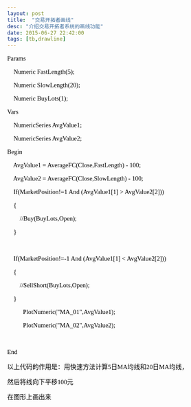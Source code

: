 ```yaml
---
layout: post
title:  "交易开拓者画线"
desc: "介绍交易开拓者系统的画线功能"
date: 2015-06-27 22:42:00
tags: [tb,drawline]
---
```

<body lang=ZH-CN style='tab-interval:21.0pt;text-justify-trim:punctuation'>

<div class=WordSection1 style='layout-grid:15.6pt'>

<p class=MsoNormal align=left style='text-align:left;tab-stops:60.0pt 120.0pt 180.0pt 240.0pt 300.0pt 360.0pt 420.0pt 480.0pt 540.0pt 600.0pt 660.0pt 720.0pt 780.0pt 840.0pt 900.0pt 960.0pt 1020.0pt 1080.0pt 1140.0pt 1200.0pt 1260.0pt 1320.0pt 1380.0pt 1440.0pt 1500.0pt 1560.0pt;
mso-layout-grid-align:none;text-autospace:none'><span lang=EN-US
style='font-size:11.0pt;font-family:宋体;mso-hansi-font-family:Calibri;
mso-hansi-theme-font:minor-latin;mso-bidi-font-family:宋体;color:black;
mso-font-kerning:0pt'>Params<o:p></o:p></span></p>

<p class=MsoNormal align=left style='text-align:left;tab-stops:60.0pt 120.0pt 180.0pt 240.0pt 300.0pt 360.0pt 420.0pt 480.0pt 540.0pt 600.0pt 660.0pt 720.0pt 780.0pt 840.0pt 900.0pt 960.0pt 1020.0pt 1080.0pt 1140.0pt 1200.0pt 1260.0pt 1320.0pt 1380.0pt 1440.0pt 1500.0pt 1560.0pt;
mso-layout-grid-align:none;text-autospace:none'><span lang=EN-US
style='font-size:11.0pt;font-family:宋体;mso-hansi-font-family:Calibri;
mso-hansi-theme-font:minor-latin;mso-bidi-font-family:宋体;color:black;
mso-font-kerning:0pt'><span style='mso-spacerun:yes'>&nbsp;&nbsp;&nbsp;
</span>Numeric FastLength(5);<o:p></o:p></span></p>

<p class=MsoNormal align=left style='text-align:left;tab-stops:60.0pt 120.0pt 180.0pt 240.0pt 300.0pt 360.0pt 420.0pt 480.0pt 540.0pt 600.0pt 660.0pt 720.0pt 780.0pt 840.0pt 900.0pt 960.0pt 1020.0pt 1080.0pt 1140.0pt 1200.0pt 1260.0pt 1320.0pt 1380.0pt 1440.0pt 1500.0pt 1560.0pt;
mso-layout-grid-align:none;text-autospace:none'><span lang=EN-US
style='font-size:11.0pt;font-family:宋体;mso-hansi-font-family:Calibri;
mso-hansi-theme-font:minor-latin;mso-bidi-font-family:宋体;color:black;
mso-font-kerning:0pt'><span style='mso-spacerun:yes'>&nbsp;&nbsp;&nbsp;
</span>Numeric SlowLength(20);<o:p></o:p></span></p>

<p class=MsoNormal align=left style='text-align:left;tab-stops:60.0pt 120.0pt 180.0pt 240.0pt 300.0pt 360.0pt 420.0pt 480.0pt 540.0pt 600.0pt 660.0pt 720.0pt 780.0pt 840.0pt 900.0pt 960.0pt 1020.0pt 1080.0pt 1140.0pt 1200.0pt 1260.0pt 1320.0pt 1380.0pt 1440.0pt 1500.0pt 1560.0pt;
mso-layout-grid-align:none;text-autospace:none'><span lang=EN-US
style='font-size:11.0pt;font-family:宋体;mso-hansi-font-family:Calibri;
mso-hansi-theme-font:minor-latin;mso-bidi-font-family:宋体;color:black;
mso-font-kerning:0pt'><span style='mso-spacerun:yes'>&nbsp;&nbsp;&nbsp;
</span>Numeric BuyLots(1);<o:p></o:p></span></p>

<p class=MsoNormal align=left style='text-align:left;tab-stops:60.0pt 120.0pt 180.0pt 240.0pt 300.0pt 360.0pt 420.0pt 480.0pt 540.0pt 600.0pt 660.0pt 720.0pt 780.0pt 840.0pt 900.0pt 960.0pt 1020.0pt 1080.0pt 1140.0pt 1200.0pt 1260.0pt 1320.0pt 1380.0pt 1440.0pt 1500.0pt 1560.0pt;
mso-layout-grid-align:none;text-autospace:none'><span lang=EN-US
style='font-size:11.0pt;font-family:宋体;mso-hansi-font-family:Calibri;
mso-hansi-theme-font:minor-latin;mso-bidi-font-family:宋体;color:black;
mso-font-kerning:0pt'>Vars<span style='mso-spacerun:yes'>&nbsp;&nbsp; </span><o:p></o:p></span></p>

<p class=MsoNormal align=left style='text-align:left;tab-stops:60.0pt 120.0pt 180.0pt 240.0pt 300.0pt 360.0pt 420.0pt 480.0pt 540.0pt 600.0pt 660.0pt 720.0pt 780.0pt 840.0pt 900.0pt 960.0pt 1020.0pt 1080.0pt 1140.0pt 1200.0pt 1260.0pt 1320.0pt 1380.0pt 1440.0pt 1500.0pt 1560.0pt;
mso-layout-grid-align:none;text-autospace:none'><span lang=EN-US
style='font-size:11.0pt;font-family:宋体;mso-hansi-font-family:Calibri;
mso-hansi-theme-font:minor-latin;mso-bidi-font-family:宋体;color:black;
mso-font-kerning:0pt'><span style='mso-spacerun:yes'>&nbsp;&nbsp;&nbsp;
</span>NumericSeries AvgValue1;<o:p></o:p></span></p>

<p class=MsoNormal align=left style='text-align:left;tab-stops:60.0pt 120.0pt 180.0pt 240.0pt 300.0pt 360.0pt 420.0pt 480.0pt 540.0pt 600.0pt 660.0pt 720.0pt 780.0pt 840.0pt 900.0pt 960.0pt 1020.0pt 1080.0pt 1140.0pt 1200.0pt 1260.0pt 1320.0pt 1380.0pt 1440.0pt 1500.0pt 1560.0pt;
mso-layout-grid-align:none;text-autospace:none'><span lang=EN-US
style='font-size:11.0pt;font-family:宋体;mso-hansi-font-family:Calibri;
mso-hansi-theme-font:minor-latin;mso-bidi-font-family:宋体;color:black;
mso-font-kerning:0pt'><span style='mso-spacerun:yes'>&nbsp;&nbsp;&nbsp;
</span>NumericSeries AvgValue2; <o:p></o:p></span></p>

<p class=MsoNormal align=left style='text-align:left;tab-stops:60.0pt 120.0pt 180.0pt 240.0pt 300.0pt 360.0pt 420.0pt 480.0pt 540.0pt 600.0pt 660.0pt 720.0pt 780.0pt 840.0pt 900.0pt 960.0pt 1020.0pt 1080.0pt 1140.0pt 1200.0pt 1260.0pt 1320.0pt 1380.0pt 1440.0pt 1500.0pt 1560.0pt;
mso-layout-grid-align:none;text-autospace:none'><span lang=EN-US
style='font-size:11.0pt;font-family:宋体;mso-hansi-font-family:Calibri;
mso-hansi-theme-font:minor-latin;mso-bidi-font-family:宋体;color:black;
mso-font-kerning:0pt'>Begin<o:p></o:p></span></p>

<p class=MsoNormal align=left style='text-align:left;tab-stops:60.0pt 120.0pt 180.0pt 240.0pt 300.0pt 360.0pt 420.0pt 480.0pt 540.0pt 600.0pt 660.0pt 720.0pt 780.0pt 840.0pt 900.0pt 960.0pt 1020.0pt 1080.0pt 1140.0pt 1200.0pt 1260.0pt 1320.0pt 1380.0pt 1440.0pt 1500.0pt 1560.0pt;
mso-layout-grid-align:none;text-autospace:none'><span lang=EN-US
style='font-size:11.0pt;font-family:宋体;mso-hansi-font-family:Calibri;
mso-hansi-theme-font:minor-latin;mso-bidi-font-family:宋体;color:black;
mso-font-kerning:0pt'><span style='mso-spacerun:yes'>&nbsp;&nbsp;&nbsp;
</span>AvgValue1 = AverageFC(Close,FastLength) - 100; <o:p></o:p></span></p>

<p class=MsoNormal align=left style='text-align:left;tab-stops:60.0pt 120.0pt 180.0pt 240.0pt 300.0pt 360.0pt 420.0pt 480.0pt 540.0pt 600.0pt 660.0pt 720.0pt 780.0pt 840.0pt 900.0pt 960.0pt 1020.0pt 1080.0pt 1140.0pt 1200.0pt 1260.0pt 1320.0pt 1380.0pt 1440.0pt 1500.0pt 1560.0pt;
mso-layout-grid-align:none;text-autospace:none'><span lang=EN-US
style='font-size:11.0pt;font-family:宋体;mso-hansi-font-family:Calibri;
mso-hansi-theme-font:minor-latin;mso-bidi-font-family:宋体;color:black;
mso-font-kerning:0pt'><span style='mso-spacerun:yes'>&nbsp;&nbsp;&nbsp;
</span>AvgValue2 = AverageFC(Close,SlowLength) - 100;<o:p></o:p></span></p>

<p class=MsoNormal align=left style='text-align:left;tab-stops:60.0pt 120.0pt 180.0pt 240.0pt 300.0pt 360.0pt 420.0pt 480.0pt 540.0pt 600.0pt 660.0pt 720.0pt 780.0pt 840.0pt 900.0pt 960.0pt 1020.0pt 1080.0pt 1140.0pt 1200.0pt 1260.0pt 1320.0pt 1380.0pt 1440.0pt 1500.0pt 1560.0pt;
mso-layout-grid-align:none;text-autospace:none'><span lang=EN-US
style='font-size:11.0pt;font-family:宋体;mso-hansi-font-family:Calibri;
mso-hansi-theme-font:minor-latin;mso-bidi-font-family:宋体;color:black;
mso-font-kerning:0pt'><span style='mso-spacerun:yes'>&nbsp;&nbsp;&nbsp;
</span>If(MarketPosition!=1 And (AvgValue1[1] &gt; AvgValue2[2]))<o:p></o:p></span></p>

<p class=MsoNormal align=left style='text-align:left;tab-stops:60.0pt 120.0pt 180.0pt 240.0pt 300.0pt 360.0pt 420.0pt 480.0pt 540.0pt 600.0pt 660.0pt 720.0pt 780.0pt 840.0pt 900.0pt 960.0pt 1020.0pt 1080.0pt 1140.0pt 1200.0pt 1260.0pt 1320.0pt 1380.0pt 1440.0pt 1500.0pt 1560.0pt;
mso-layout-grid-align:none;text-autospace:none'><span lang=EN-US
style='font-size:11.0pt;font-family:宋体;mso-hansi-font-family:Calibri;
mso-hansi-theme-font:minor-latin;mso-bidi-font-family:宋体;color:black;
mso-font-kerning:0pt'><span style='mso-spacerun:yes'>&nbsp;&nbsp;&nbsp;
</span>{<o:p></o:p></span></p>

<p class=MsoNormal align=left style='text-align:left;tab-stops:60.0pt 120.0pt 180.0pt 240.0pt 300.0pt 360.0pt 420.0pt 480.0pt 540.0pt 600.0pt 660.0pt 720.0pt 780.0pt 840.0pt 900.0pt 960.0pt 1020.0pt 1080.0pt 1140.0pt 1200.0pt 1260.0pt 1320.0pt 1380.0pt 1440.0pt 1500.0pt 1560.0pt;
mso-layout-grid-align:none;text-autospace:none'><span lang=EN-US
style='font-size:11.0pt;font-family:宋体;mso-hansi-font-family:Calibri;
mso-hansi-theme-font:minor-latin;mso-bidi-font-family:宋体;color:black;
mso-font-kerning:0pt'><span
style='mso-spacerun:yes'>&nbsp;&nbsp;&nbsp;&nbsp;&nbsp;&nbsp;&nbsp;
</span>//Buy(BuyLots,Open); <o:p></o:p></span></p>

<p class=MsoNormal align=left style='text-align:left;tab-stops:60.0pt 120.0pt 180.0pt 240.0pt 300.0pt 360.0pt 420.0pt 480.0pt 540.0pt 600.0pt 660.0pt 720.0pt 780.0pt 840.0pt 900.0pt 960.0pt 1020.0pt 1080.0pt 1140.0pt 1200.0pt 1260.0pt 1320.0pt 1380.0pt 1440.0pt 1500.0pt 1560.0pt;
mso-layout-grid-align:none;text-autospace:none'><span lang=EN-US
style='font-size:11.0pt;font-family:宋体;mso-hansi-font-family:Calibri;
mso-hansi-theme-font:minor-latin;mso-bidi-font-family:宋体;color:black;
mso-font-kerning:0pt'><span style='mso-spacerun:yes'>&nbsp;&nbsp;&nbsp;
</span>}<o:p></o:p></span></p>

<p class=MsoNormal align=left style='text-align:left;tab-stops:60.0pt 120.0pt 180.0pt 240.0pt 300.0pt 360.0pt 420.0pt 480.0pt 540.0pt 600.0pt 660.0pt 720.0pt 780.0pt 840.0pt 900.0pt 960.0pt 1020.0pt 1080.0pt 1140.0pt 1200.0pt 1260.0pt 1320.0pt 1380.0pt 1440.0pt 1500.0pt 1560.0pt;
mso-layout-grid-align:none;text-autospace:none'><span lang=EN-US
style='font-size:11.0pt;font-family:宋体;mso-hansi-font-family:Calibri;
mso-hansi-theme-font:minor-latin;mso-bidi-font-family:宋体;color:black;
mso-font-kerning:0pt'><span style='mso-spacerun:yes'>&nbsp;&nbsp;&nbsp; </span><o:p></o:p></span></p>

<p class=MsoNormal align=left style='text-align:left;tab-stops:60.0pt 120.0pt 180.0pt 240.0pt 300.0pt 360.0pt 420.0pt 480.0pt 540.0pt 600.0pt 660.0pt 720.0pt 780.0pt 840.0pt 900.0pt 960.0pt 1020.0pt 1080.0pt 1140.0pt 1200.0pt 1260.0pt 1320.0pt 1380.0pt 1440.0pt 1500.0pt 1560.0pt;
mso-layout-grid-align:none;text-autospace:none'><span lang=EN-US
style='font-size:11.0pt;font-family:宋体;mso-hansi-font-family:Calibri;
mso-hansi-theme-font:minor-latin;mso-bidi-font-family:宋体;color:black;
mso-font-kerning:0pt'><span style='mso-spacerun:yes'>&nbsp;&nbsp;&nbsp;
</span>If(MarketPosition!=-1 And (AvgValue1[1] &lt; AvgValue2[2]))<o:p></o:p></span></p>

<p class=MsoNormal align=left style='text-align:left;tab-stops:60.0pt 120.0pt 180.0pt 240.0pt 300.0pt 360.0pt 420.0pt 480.0pt 540.0pt 600.0pt 660.0pt 720.0pt 780.0pt 840.0pt 900.0pt 960.0pt 1020.0pt 1080.0pt 1140.0pt 1200.0pt 1260.0pt 1320.0pt 1380.0pt 1440.0pt 1500.0pt 1560.0pt;
mso-layout-grid-align:none;text-autospace:none'><span lang=EN-US
style='font-size:11.0pt;font-family:宋体;mso-hansi-font-family:Calibri;
mso-hansi-theme-font:minor-latin;mso-bidi-font-family:宋体;color:black;
mso-font-kerning:0pt'><span style='mso-spacerun:yes'>&nbsp;&nbsp;&nbsp;
</span>{<o:p></o:p></span></p>

<p class=MsoNormal align=left style='text-align:left;tab-stops:60.0pt 120.0pt 180.0pt 240.0pt 300.0pt 360.0pt 420.0pt 480.0pt 540.0pt 600.0pt 660.0pt 720.0pt 780.0pt 840.0pt 900.0pt 960.0pt 1020.0pt 1080.0pt 1140.0pt 1200.0pt 1260.0pt 1320.0pt 1380.0pt 1440.0pt 1500.0pt 1560.0pt;
mso-layout-grid-align:none;text-autospace:none'><span lang=EN-US
style='font-size:11.0pt;font-family:宋体;mso-hansi-font-family:Calibri;
mso-hansi-theme-font:minor-latin;mso-bidi-font-family:宋体;color:black;
mso-font-kerning:0pt'><span
style='mso-spacerun:yes'>&nbsp;&nbsp;&nbsp;&nbsp;&nbsp;&nbsp;&nbsp;
</span>//SellShort(BuyLots,Open);<o:p></o:p></span></p>

<p class=MsoNormal align=left style='text-align:left;tab-stops:60.0pt 120.0pt 180.0pt 240.0pt 300.0pt 360.0pt 420.0pt 480.0pt 540.0pt 600.0pt 660.0pt 720.0pt 780.0pt 840.0pt 900.0pt 960.0pt 1020.0pt 1080.0pt 1140.0pt 1200.0pt 1260.0pt 1320.0pt 1380.0pt 1440.0pt 1500.0pt 1560.0pt;
mso-layout-grid-align:none;text-autospace:none'><span lang=EN-US
style='font-size:11.0pt;font-family:宋体;mso-hansi-font-family:Calibri;
mso-hansi-theme-font:minor-latin;mso-bidi-font-family:宋体;color:black;
mso-font-kerning:0pt'><span style='mso-spacerun:yes'>&nbsp;&nbsp;&nbsp;
</span>}<o:p></o:p></span></p>

<p class=MsoNormal align=left style='text-align:left;tab-stops:60.0pt 120.0pt 180.0pt 240.0pt 300.0pt 360.0pt 420.0pt 480.0pt 540.0pt 600.0pt 660.0pt 720.0pt 780.0pt 840.0pt 900.0pt 960.0pt 1020.0pt 1080.0pt 1140.0pt 1200.0pt 1260.0pt 1320.0pt 1380.0pt 1440.0pt 1500.0pt 1560.0pt;
mso-layout-grid-align:none;text-autospace:none'><span lang=EN-US
style='font-size:11.0pt;font-family:宋体;mso-hansi-font-family:Calibri;
mso-hansi-theme-font:minor-latin;mso-bidi-font-family:宋体;color:black;
mso-font-kerning:0pt'><span style='mso-tab-count:1'>&nbsp;&nbsp;&nbsp;&nbsp;&nbsp;&nbsp;&nbsp;&nbsp;&nbsp; </span>PlotNumeric(&quot;MA_01&quot;,AvgValue1);<o:p></o:p></span></p>

<p class=MsoNormal align=left style='text-align:left;tab-stops:60.0pt 120.0pt 180.0pt 240.0pt 300.0pt 360.0pt 420.0pt 480.0pt 540.0pt 600.0pt 660.0pt 720.0pt 780.0pt 840.0pt 900.0pt 960.0pt 1020.0pt 1080.0pt 1140.0pt 1200.0pt 1260.0pt 1320.0pt 1380.0pt 1440.0pt 1500.0pt 1560.0pt;
mso-layout-grid-align:none;text-autospace:none'><span lang=EN-US
style='font-size:11.0pt;font-family:宋体;mso-hansi-font-family:Calibri;
mso-hansi-theme-font:minor-latin;mso-bidi-font-family:宋体;color:black;
mso-font-kerning:0pt'><span style='mso-tab-count:1'>&nbsp;&nbsp;&nbsp;&nbsp;&nbsp;&nbsp;&nbsp;&nbsp;&nbsp; </span></span><span
style='font-size:11.0pt;font-family:宋体;mso-hansi-font-family:Calibri;
mso-hansi-theme-font:minor-latin;mso-bidi-font-family:宋体;color:black;
mso-font-kerning:0pt;mso-ansi-language:ZH-CN'>PlotNumeric(&quot;MA_02&quot;,AvgValue2);
<o:p></o:p></span></p>

<p class=MsoNormal align=left style='text-align:left;tab-stops:60.0pt 120.0pt 180.0pt 240.0pt 300.0pt 360.0pt 420.0pt 480.0pt 540.0pt 600.0pt 660.0pt 720.0pt 780.0pt 840.0pt 900.0pt 960.0pt 1020.0pt 1080.0pt 1140.0pt 1200.0pt 1260.0pt 1320.0pt 1380.0pt 1440.0pt 1500.0pt 1560.0pt;
mso-layout-grid-align:none;text-autospace:none'><span style='font-size:11.0pt;
font-family:宋体;mso-hansi-font-family:Calibri;mso-hansi-theme-font:minor-latin;
mso-bidi-font-family:宋体;color:black;mso-font-kerning:0pt;mso-ansi-language:
ZH-CN'><o:p>&nbsp;</o:p></span></p>

<p class=MsoNormal><span style='font-size:11.0pt;font-family:宋体;mso-hansi-font-family:
Calibri;mso-hansi-theme-font:minor-latin;mso-bidi-font-family:宋体;color:black;
mso-font-kerning:0pt;mso-ansi-language:ZH-CN'>End<o:p></o:p></span></p>

<p class=MsoNormal><span style='font-size:11.0pt;font-family:宋体;mso-hansi-font-family:
Calibri;mso-hansi-theme-font:minor-latin;mso-bidi-font-family:宋体;color:black;
mso-font-kerning:0pt;mso-ansi-language:ZH-CN'>以上代码的作用是：用快速方法计算5日MA均线和20日MA均线，<o:p></o:p></span></p>

<p class=MsoNormal><span style='font-size:11.0pt;font-family:宋体;mso-hansi-font-family:
Calibri;mso-hansi-theme-font:minor-latin;mso-bidi-font-family:宋体;color:black;
mso-font-kerning:0pt;mso-ansi-language:ZH-CN'>然后将线向下平移100元<o:p></o:p></span></p>

<p class=MsoNormal><span style='font-size:11.0pt;font-family:宋体;mso-hansi-font-family:
Calibri;mso-hansi-theme-font:minor-latin;mso-bidi-font-family:宋体;color:black;
mso-font-kerning:0pt;mso-ansi-language:ZH-CN'>在图形上画出来<o:p></o:p></span></p>

<p class=MsoNormal><span style='font-size:11.0pt;font-family:宋体;mso-hansi-font-family:
Calibri;mso-hansi-theme-font:minor-latin;mso-bidi-font-family:宋体;color:black;
mso-font-kerning:0pt;mso-ansi-language:ZH-CN'><o:p>&nbsp;</o:p></span></p>

</div>

</body>

